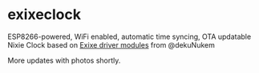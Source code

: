 # exixeclock
ESP8266-powered, WiFi enabled, automatic time syncing, OTA updatable Nixie Clock based on [Exixe driver modules](https://github.com/dekuNukem/exixe) from @dekuNukem

More updates with photos shortly.
